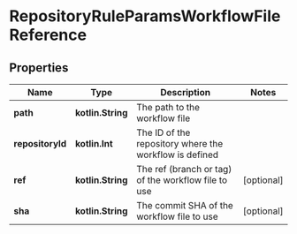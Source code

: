 
# RepositoryRuleParamsWorkflowFileReference

## Properties
Name | Type | Description | Notes
------------ | ------------- | ------------- | -------------
**path** | **kotlin.String** | The path to the workflow file | 
**repositoryId** | **kotlin.Int** | The ID of the repository where the workflow is defined | 
**ref** | **kotlin.String** | The ref (branch or tag) of the workflow file to use |  [optional]
**sha** | **kotlin.String** | The commit SHA of the workflow file to use |  [optional]



